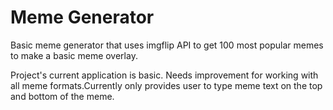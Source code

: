 # Meme Generator

Basic meme generator that uses imgflip API to get 100 most popular memes to make a basic meme overlay.

Project's current application is basic. Needs improvement for working with all meme formats.Currently only provides user to type meme text on the top and bottom of the meme.
